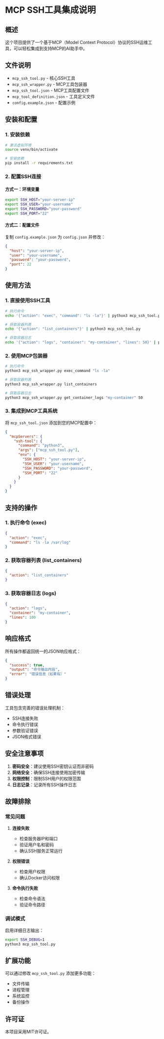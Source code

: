 # MCP SSH工具集成说明

## 概述

这个项目提供了一个基于MCP（Model Context Protocol）协议的SSH运维工具，可以轻松集成到支持MCP的AI助手中。

## 文件说明

- `mcp_ssh_tool.py` - 核心SSH工具
- `mcp_ssh_wrapper.py` - MCP工具包装器
- `mcp_ssh_tool.json` - MCP工具配置文件
- `mcp_tool_definition.json` - 工具定义文件
- `config.example.json` - 配置示例

## 安装和配置

### 1. 安装依赖

```bash
# 激活虚拟环境
source venv/bin/activate

# 安装依赖
pip install -r requirements.txt
```

### 2. 配置SSH连接

#### 方式一：环境变量
```bash
export SSH_HOST="your-server-ip"
export SSH_USER="your-username"
export SSH_PASSWORD="your-password"
export SSH_PORT="22"
```

#### 方式二：配置文件
复制 `config.example.json` 为 `config.json` 并修改：
```json
{
  "host": "your-server-ip",
  "user": "your-username", 
  "password": "your-password",
  "port": 22
}
```

## 使用方法

### 1. 直接使用SSH工具

```bash
# 执行命令
echo '{"action": "exec", "command": "ls -la"}' | python3 mcp_ssh_tool.py

# 获取容器列表
echo '{"action": "list_containers"}' | python3 mcp_ssh_tool.py

# 获取容器日志
echo '{"action": "logs", "container": "my-container", "lines": 50}' | python3 mcp_ssh_tool.py
```

### 2. 使用MCP包装器

```bash
# 执行命令
python3 mcp_ssh_wrapper.py exec_command "ls -la"

# 获取容器列表
python3 mcp_ssh_wrapper.py list_containers

# 获取容器日志
python3 mcp_ssh_wrapper.py get_container_logs "my-container" 50
```

### 3. 集成到MCP工具系统

将 `mcp_ssh_tool.json` 添加到您的MCP配置中：

```json
{
  "mcpServers": {
    "ssh-tool": {
      "command": "python3",
      "args": ["mcp_ssh_tool.py"],
      "env": {
        "SSH_HOST": "your-server-ip",
        "SSH_USER": "your-username",
        "SSH_PASSWORD": "your-password",
        "SSH_PORT": "22"
      }
    }
  }
}
```

## 支持的操作

### 1. 执行命令 (exec)
```json
{
  "action": "exec",
  "command": "ls -la /var/log"
}
```

### 2. 获取容器列表 (list_containers)
```json
{
  "action": "list_containers"
}
```

### 3. 获取容器日志 (logs)
```json
{
  "action": "logs",
  "container": "my-container",
  "lines": 100
}
```

## 响应格式

所有操作都返回统一的JSON响应格式：

```json
{
  "success": true,
  "output": "命令输出内容",
  "error": "错误信息（如果有）"
}
```

## 错误处理

工具包含完善的错误处理机制：

- SSH连接失败
- 命令执行错误
- 参数验证错误
- JSON格式错误

## 安全注意事项

1. **密码安全**：建议使用SSH密钥认证而非密码
2. **网络安全**：确保SSH连接使用加密传输
3. **权限控制**：限制SSH用户的权限范围
4. **日志记录**：记录所有SSH操作日志

## 故障排除

### 常见问题

1. **连接失败**
   - 检查服务器IP和端口
   - 验证用户名和密码
   - 确认SSH服务正常运行

2. **权限错误**
   - 检查用户权限
   - 确认Docker访问权限

3. **命令执行失败**
   - 检查命令语法
   - 验证命令路径

### 调试模式

启用详细日志输出：
```bash
export SSH_DEBUG=1
python3 mcp_ssh_tool.py
```

## 扩展功能

可以通过修改 `mcp_ssh_tool.py` 添加更多功能：

- 文件传输
- 进程管理
- 系统监控
- 备份操作

## 许可证

本项目采用MIT许可证。 